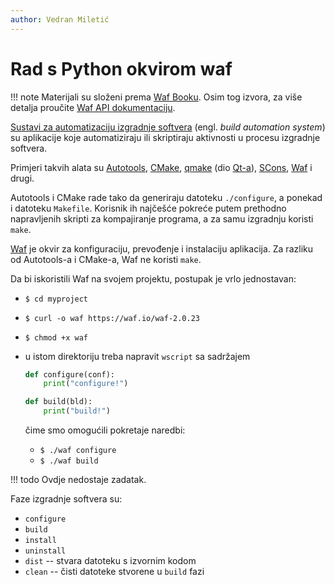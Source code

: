 ```yaml
---
author: Vedran Miletić
---
```


# Rad s Python okvirom waf

!!! note
    Materijali su složeni prema [Waf Booku](https://waf.io/book/). Osim tog izvora, za više detalja proučite [Waf API dokumentaciju](https://waf.io/apidocs/).

[Sustavi za automatizaciju izgradnje softvera](https://en.wikipedia.org/wiki/Build_automation) (engl. *build automation system*) su aplikacije koje automatiziraju ili skriptiraju aktivnosti u procesu izgradnje softvera.

Primjeri takvih alata su [Autotools](https://en.wikipedia.org/wiki/GNU_build_system), [CMake](https://en.wikipedia.org/wiki/CMake), [qmake](https://en.wikipedia.org/wiki/Qmake) (dio [Qt-a](https://en.wikipedia.org/wiki/Qt_(software))), [SCons](https://en.wikipedia.org/wiki/SCons), [Waf](https://en.wikipedia.org/wiki/Waf) i drugi.

Autotools i CMake rade tako da generiraju datoteku `./configure`, a ponekad i datoteku `Makefile`. Korisnik ih najčešće pokreće putem prethodno napravljenih skripti za kompajiranje programa, a za samu izgradnju koristi `make`.

[Waf](https://waf.io/) je okvir za konfiguraciju, prevođenje i instalaciju aplikacija. Za razliku od Autotools-a i CMake-a, Waf ne koristi `make`.

Da bi iskoristili Waf na svojem projektu, postupak je vrlo jednostavan:

- `$ cd myproject`
- `$ curl -o waf https://waf.io/waf-2.0.23`
- `$ chmod +x waf`
- u istom direktoriju treba napravit `wscript` sa sadržajem

    ``` python
    def configure(conf):
        print("configure!")

    def build(bld):
        print("build!")
    ```

    čime smo omogućili pokretaje naredbi:

    - `$ ./waf configure`
    - `$ ./waf build`

!!! todo
    Ovdje nedostaje zadatak.

Faze izgradnje softvera su:

- `configure`
- `build`
- `install`
- `uninstall`
- `dist` -- stvara datoteku s izvornim kodom
- `clean` -- čisti datoteke stvorene u `build` fazi
